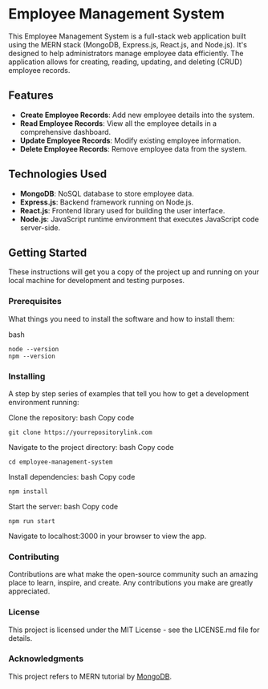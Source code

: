 # Employee Management System

This Employee Management System is a full-stack web application built using the MERN stack (MongoDB, Express.js, React.js, and Node.js). It's designed to help administrators manage employee data efficiently. The application allows for creating, reading, updating, and deleting (CRUD) employee records.

## Features

- **Create Employee Records**: Add new employee details into the system.
- **Read Employee Records**: View all the employee details in a comprehensive dashboard.
- **Update Employee Records**: Modify existing employee information.
- **Delete Employee Records**: Remove employee data from the system.

## Technologies Used

- **MongoDB**: NoSQL database to store employee data.
- **Express.js**: Backend framework running on Node.js.
- **React.js**: Frontend library used for building the user interface.
- **Node.js**: JavaScript runtime environment that executes JavaScript code server-side.

## Getting Started

These instructions will get you a copy of the project up and running on your local machine for development and testing purposes.

### Prerequisites

What things you need to install the software and how to install them:

bash
```
node --version
npm --version
```

### Installing
A step by step series of examples that tell you how to get a development environment running:

Clone the repository:
bash
Copy code
```
git clone https://yourrepositorylink.com
```
Navigate to the project directory:
bash
Copy code
```
cd employee-management-system
```
Install dependencies:
bash
Copy code
```
npm install
```
Start the server:
bash
Copy code
```
npm run start
```
Navigate to localhost:3000 in your browser to view the app.

### Contributing
Contributions are what make the open-source community such an amazing place to learn, inspire, and create. Any contributions you make are greatly appreciated.

### License
This project is licensed under the MIT License - see the LICENSE.md file for details.

### Acknowledgments
This project refers to MERN tutorial by [MongoDB](https://www.mongodb.com/resources/languages/mern-stack-tutorial).
